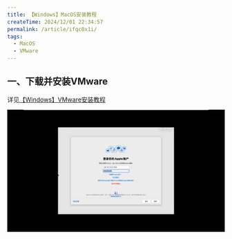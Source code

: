```yaml
---
title: 【Windows】MacOS安装教程
createTime: 2024/12/01 22:34:57
permalink: /article/ifqc0x1i/
tags:
  - MacOS
  - VMware
---
```

## 一、下载并安装VMware
详见[【Windows】VMware安装教程](./VMware.md)

![1733065245534](image/MacOS/1733065245534.png)
